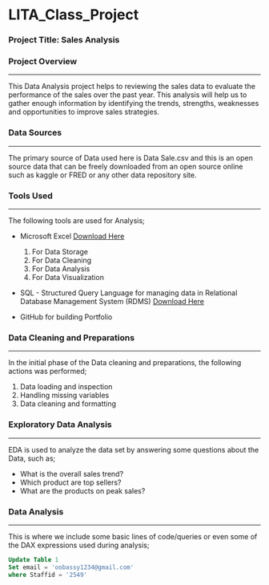 # LITA_Class_Project

### Project Title: Sales Analysis

### Project Overview
---
This Data Analysis project helps to reviewing the sales data to evaluate the performance of the sales over the past year. This analysis will help us to gather enough information by identifying the trends, strengths, weaknesses and opportunities to improve sales strategies.

### Data Sources
---
The primary source of Data used here is Data Sale.csv and this is an open source data that can be freely downloaded from an open source online such as kaggle or FRED or any other data repository site.

### Tools Used
---
The following tools are used for Analysis;
- Microsoft Excel [Download Here](https://www.microsoft.com)
   1. For Data Storage
   2. For Data Cleaning
   3. For Data Analysis
   4. For Data Visualization

- SQL - Structured Query Language for managing data in Relational Database Management System (RDMS) [Download Here](https://www.microsoft.com/en-us/sql-server/sql-server-downloads)
- GitHub for building Portfolio 

### Data Cleaning and Preparations
---
In the initial phase of the Data cleaning and preparations, the following actions was performed;
1. Data loading and inspection
2. Handling missing variables 
3. Data cleaning and formatting

### Exploratory Data Analysis
---
EDA is used to analyze the data set by answering some questions about the Data, such as;
- What is the overall sales trend?
- Which product are top sellers?
- What are the products on peak sales?

### Data Analysis
---
This is where we include some basic lines of code/queries or even some of the DAX expressions used during analysis;

```SQL
Update Table 1
Set email = 'oobassy1234@gmail.com'
where Staffid = '2549'
```
